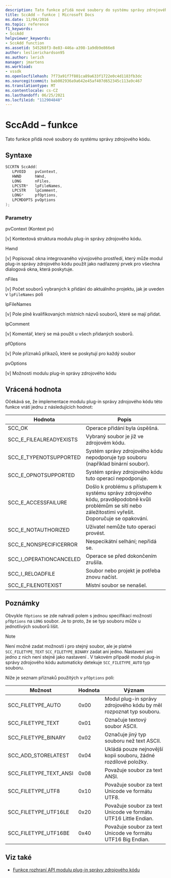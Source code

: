 ```yaml
---
description: Tato funkce přidá nové soubory do systému správy zdrojového kódu.
title: SccAdd – funkce | Microsoft Docs
ms.date: 11/04/2016
ms.topic: reference
f1_keywords:
- SccAdd
helpviewer_keywords:
- SccAdd function
ms.assetid: 545268f3-8e83-446a-a398-1a9db9e866e8
author: leslierichardson95
ms.author: lerich
manager: jmartens
ms.workload:
- vssdk
ms.openlocfilehash: 7f73a91f7f801ca89a633f1722e0c4d1183fb3dc
ms.sourcegitcommit: bab002936a9a642e45af407d652345c113a9c467
ms.translationtype: MT
ms.contentlocale: cs-CZ
ms.lasthandoff: 06/25/2021
ms.locfileid: "112904848"
---
```

# <a name="sccadd-function"></a>SccAdd – funkce
Tato funkce přidá nové soubory do systému správy zdrojového kódu.

## <a name="syntax"></a>Syntaxe

```cpp
SCCRTN SccAdd(
   LPVOID    pvContext,
   HWND      hWnd,
   LONG      nFiles,
   LPCSTR*   lpFileNames,
   LPCSTR    lpComment,
   LONG*     pfOptions,
   LPCMDOPTS pvOptions
);
```

### <a name="parameters"></a>Parametry
 pvContext (Kontext pv)

[v] Kontextová struktura modulu plug-in správy zdrojového kódu.

 Hwnd

[v] Popisovač okna integrovaného vývojového prostředí, který může modul plug-in správy zdrojového kódu použít jako nadřazený prvek pro všechna dialogová okna, která poskytuje.

 nFiles

[v] Počet souborů vybraných k přidání do aktuálního projektu, jak je uveden v `lpFileNames` poli

 lpFileNames

[v] Pole plně kvalifikovaných místních názvů souborů, které se mají přidat.

 lpComment

[v] Komentář, který se má použít u všech přidaných souborů.

 pfOptions

[v] Pole příznaků příkazů, které se poskytují pro každý soubor

 pvOptions

[v] Možnosti modulu plug-in správy zdrojového kódu

## <a name="return-value"></a>Vrácená hodnota
 Očekává se, že implementace modulu plug-in správy zdrojového kódu této funkce vrátí jednu z následujících hodnot:

|Hodnota|Popis|
|-----------|-----------------|
|SCC_OK|Operace přidání byla úspěšná.|
|SCC_E_FILEALREADYEXISTS|Vybraný soubor je již ve zdrojovém kódu.|
|SCC_E_TYPENOTSUPPORTED|Systém správy zdrojového kódu nepodporuje typ souboru (například binární soubor).|
|SCC_E_OPNOTSUPPORTED|Systém správy zdrojového kódu tuto operaci nepodporuje.|
|SCC_E_ACCESSFAILURE|Došlo k problému s přístupem k systému správy zdrojového kódu, pravděpodobně kvůli problémům se sítí nebo záležitostimi vyřešit. Doporučuje se opakování.|
|SCC_E_NOTAUTHORIZED|Uživatel nemůže tuto operaci provést.|
|SCC_E_NONSPECIFICERROR|Nespecikátní selhání; nepřidá se.|
|SCC_I_OPERATIONCANCELED|Operace se před dokončením zrušila.|
|SCC_I_RELOADFILE|Soubor nebo projekt je potřeba znovu načíst.|
|SCC_E_FILENOTEXIST|Místní soubor se nenašel.|

## <a name="remarks"></a>Poznámky
 Obvykle `fOptions` se zde nahradí polem s jednou specifikací možností `pfOptions` na `LONG` soubor. Je to proto, že se typ souboru může u jednotlivých souborů lišit.

> [!NOTE]
> Není možné zadat možnosti i pro stejný soubor, ale je platné `SCC_FILETYPE_TEXT` `SCC_FILETYPE_BINARY` zadat ani jedno. Nastavení ani jedno z nich není stejné jako nastavení . V takovém případě modul plug-in správy zdrojového kódu automaticky detekuje `SCC_FILETYPE_AUTO` typ souboru.

 Níže je seznam příznaků použitých v `pfOptions` poli:

|Možnost|Hodnota|Význam|
|------------|-----------|-------------|
|SCC_FILETYPE_AUTO|0x00|Modul plug-in správy zdrojového kódu by měl rozpoznat typ souboru.|
|SCC_FILETYPE_TEXT|0x01|Označuje textový soubor ASCII.|
|SCC_FILETYPE_BINARY|0x02|Označuje jiný typ souboru než text ASCII.|
|SCC_ADD_STORELATEST|0x04|Ukládá pouze nejnovější kopii souboru, žádné rozdílové položky.|
|SCC_FILETYPE_TEXT_ANSI|0x08|Považuje soubor za text ANSI.|
|SCC_FILETYPE_UTF8|0x10|Považuje soubor za text Unicode ve formátu UTF8.|
|SCC_FILETYPE_UTF16LE|0x20|Považuje soubor za text Unicode ve formátu UTF16 Little Endian.|
|SCC_FILETYPE_UTF16BE|0x40|Považuje soubor za text Unicode ve formátu UTF16 Big Endian.|

## <a name="see-also"></a>Viz také
- [Funkce rozhraní API modulu plug-in správy zdrojového kódu](../extensibility/source-control-plug-in-api-functions.md)
